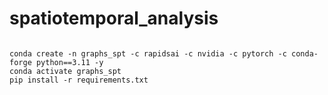 # spatiotemporal_analysis



```

conda create -n graphs_spt -c rapidsai -c nvidia -c pytorch -c conda-forge python==3.11 -y
conda activate graphs_spt
pip install -r requirements.txt

```
